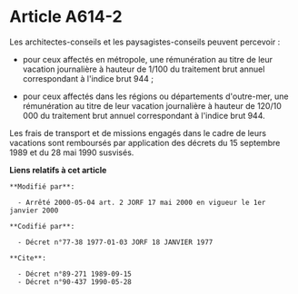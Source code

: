 # Article A614-2

Les architectes-conseils et les paysagistes-conseils peuvent percevoir :

- pour ceux affectés en métropole, une rémunération au titre de leur vacation journalière à hauteur de 1/100 du traitement
brut annuel correspondant à l'indice brut 944 ;

- pour ceux affectés dans les régions ou départements d'outre-mer, une rémunération au titre de leur vacation journalière à
hauteur de 120/10 000 du traitement brut annuel correspondant à l'indice brut 944.

Les frais de transport et de missions engagés dans le cadre de leurs vacations sont remboursés par application des décrets du
15 septembre 1989 et du 28 mai 1990 susvisés.

**Liens relatifs à cet article**

	**Modifié par**:

	  - Arrêté 2000-05-04 art. 2 JORF 17 mai 2000 en vigueur le 1er janvier 2000

	**Codifié par**:

	  - Décret n°77-38 1977-01-03 JORF 18 JANVIER 1977

	**Cite**:

	  - Décret n°89-271 1989-09-15
	  - Décret n°90-437 1990-05-28
